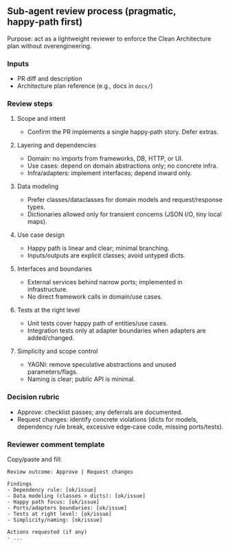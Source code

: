 ## Sub‑agent review process (pragmatic, happy‑path first)

Purpose: act as a lightweight reviewer to enforce the Clean Architecture plan without overengineering.

### Inputs
- PR diff and description
- Architecture plan reference (e.g., docs in `docs/`)

### Review steps
1) Scope and intent
   - Confirm the PR implements a single happy‑path story. Defer extras.

2) Layering and dependencies
   - Domain: no imports from frameworks, DB, HTTP, or UI.
   - Use cases: depend on domain abstractions only; no concrete infra.
   - Infra/adapters: implement interfaces; depend inward only.

3) Data modeling
   - Prefer classes/dataclasses for domain models and request/response types.
   - Dictionaries allowed only for transient concerns (JSON I/O, tiny local maps).

4) Use case design
   - Happy path is linear and clear; minimal branching.
   - Inputs/outputs are explicit classes; avoid untyped dicts.

5) Interfaces and boundaries
   - External services behind narrow ports; implemented in infrastructure.
   - No direct framework calls in domain/use cases.

6) Tests at the right level
   - Unit tests cover happy path of entities/use cases.
   - Integration tests only at adapter boundaries when adapters are added/changed.

7) Simplicity and scope control
   - YAGNI: remove speculative abstractions and unused parameters/flags.
   - Naming is clear; public API is minimal.

### Decision rubric
- Approve: checklist passes; any deferrals are documented.
- Request changes: identify concrete violations (dicts for models, dependency rule break, excessive edge‑case code, missing ports/tests).

### Reviewer comment template
Copy/paste and fill:

```
Review outcome: Approve | Request changes

Findings
- Dependency rule: [ok/issue]
- Data modeling (classes > dicts): [ok/issue]
- Happy path focus: [ok/issue]
- Ports/adapters boundaries: [ok/issue]
- Tests at right level: [ok/issue]
- Simplicity/naming: [ok/issue]

Actions requested (if any)
- ...
```

